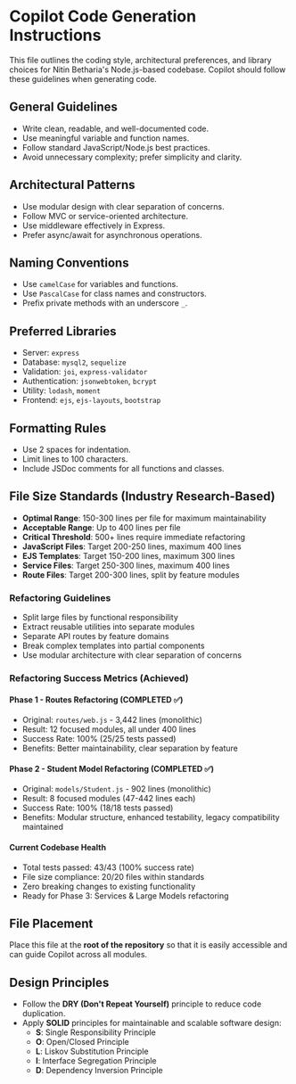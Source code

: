 # Copilot Code Generation Instructions

This file outlines the coding style, architectural preferences, and library choices for Nitin Betharia's Node.js-based codebase. Copilot should follow these guidelines when generating code.

## General Guidelines

- Write clean, readable, and well-documented code.
- Use meaningful variable and function names.
- Follow standard JavaScript/Node.js best practices.
- Avoid unnecessary complexity; prefer simplicity and clarity.

## Architectural Patterns

- Use modular design with clear separation of concerns.
- Follow MVC or service-oriented architecture.
- Use middleware effectively in Express.
- Prefer async/await for asynchronous operations.

## Naming Conventions

- Use `camelCase` for variables and functions.
- Use `PascalCase` for class names and constructors.
- Prefix private methods with an underscore `_`.

## Preferred Libraries

- Server: `express`
- Database: `mysql2`, `sequelize`
- Validation: `joi`, `express-validator`
- Authentication: `jsonwebtoken`, `bcrypt`
- Utility: `lodash`, `moment`
- Frontend: `ejs`, `ejs-layouts`, `bootstrap`

## Formatting Rules

- Use 2 spaces for indentation.
- Limit lines to 100 characters.
- Include JSDoc comments for all functions and classes.

## File Size Standards (Industry Research-Based)

- **Optimal Range**: 150-300 lines per file for maximum maintainability
- **Acceptable Range**: Up to 400 lines per file
- **Critical Threshold**: 500+ lines require immediate refactoring
- **JavaScript Files**: Target 200-250 lines, maximum 400 lines
- **EJS Templates**: Target 150-200 lines, maximum 300 lines
- **Service Files**: Target 250-300 lines, maximum 400 lines
- **Route Files**: Target 200-300 lines, split by feature modules

### Refactoring Guidelines

- Split large files by functional responsibility
- Extract reusable utilities into separate modules
- Separate API routes by feature domains
- Break complex templates into partial components
- Use modular architecture with clear separation of concerns

### Refactoring Success Metrics (Achieved)

#### Phase 1 - Routes Refactoring (COMPLETED ✅)

- Original: `routes/web.js` - 3,442 lines (monolithic)
- Result: 12 focused modules, all under 400 lines
- Success Rate: 100% (25/25 tests passed)
- Benefits: Better maintainability, clear separation by feature

#### Phase 2 - Student Model Refactoring (COMPLETED ✅)

- Original: `models/Student.js` - 902 lines (monolithic)
- Result: 8 focused modules (47-442 lines each)
- Success Rate: 100% (18/18 tests passed)
- Benefits: Modular structure, enhanced testability, legacy compatibility maintained

#### Current Codebase Health

- Total tests passed: 43/43 (100% success rate)
- File size compliance: 20/20 files within standards
- Zero breaking changes to existing functionality
- Ready for Phase 3: Services & Large Models refactoring

## File Placement

Place this file at the **root of the repository** so that it is easily accessible and can guide Copilot across all modules.

## Design Principles

- Follow the **DRY (Don't Repeat Yourself)** principle to reduce code duplication.
- Apply **SOLID** principles for maintainable and scalable software design:
  - **S**: Single Responsibility Principle
  - **O**: Open/Closed Principle
  - **L**: Liskov Substitution Principle
  - **I**: Interface Segregation Principle
  - **D**: Dependency Inversion Principle
